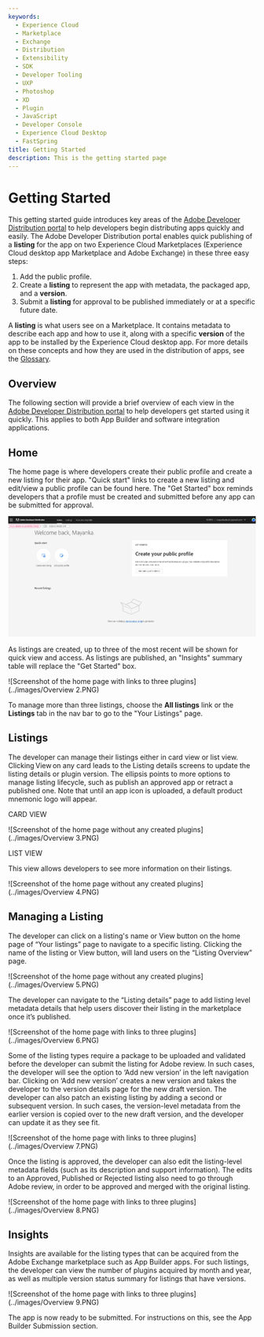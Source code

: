 ```yaml
---
keywords:
  - Experience Cloud
  - Marketplace
  - Exchange
  - Distribution
  - Extensibility
  - SDK
  - Developer Tooling
  - UXP
  - Photoshop
  - XD
  - Plugin
  - JavaScript
  - Developer Console
  - Experience Cloud Desktop
  - FastSpring
title: Getting Started
description: This is the getting started page
---
```


# Getting Started

This getting started guide introduces key areas of the [Adobe Developer Distribution portal](/distribute/home) to help developers begin distributing apps quickly and easily. The Adobe Developer Distribution portal enables quick publishing  of a **listing** for the app on two Experience Cloud Marketplaces (Experience Cloud desktop app Marketplace and Adobe Exchange) in these three easy steps:

1. Add the public profile.
2. Create a **listing** to represent the app with metadata, the packaged app, and a **version**.
3. Submit a **listing** for approval to be published immediately or at a specific future date.

<InlineAlert slots="text" variant="help"/>

A **listing** is what users see on a Marketplace. It contains metadata to describe each app and how to use it, along with a specific **version** of the app to be installed by the Experience Cloud desktop app. For more details on these concepts and how they are used in the distribution of apps, see the [Glossary](./glossary.md).

## Overview

The following section will provide a brief overview of each view in the [Adobe Developer Distribution portal](/distribute/home) to help developers get started using it quickly. This applies to both App Builder and software integration applications. 

## Home

The home page is where developers create their public profile and create a new listing for their app. "Quick start" links to create a new listing and edit/view a public profile can be found here. The "Get Started" box reminds developers that a profile must be created and submitted before any app can be submitted for approval.

![Screenshot of the home page without any created plugins](../images/Overview%201.PNG)

As listings are created, up to three of the most recent will be shown for quick view and access. As listings are published, an "Insights" summary table will replace the "Get Started" box. 

![Screenshot of the home page with links to three plugins](../images/Overview 2.PNG)

To manage more than three listings, choose the **All listings** link or the **Listings** tab in the nav bar to go to the "Your Listings" page.

## Listings

The developer can manage their listings either in card view or list view. Clicking View on any card leads to the Listing details screens to update the listing details or plugin version. The ellipsis points to more options to manage listing lifecycle, such as publish an approved app or retract a published one. Note that until an app icon is uploaded, a default product mnemonic logo will appear. 

CARD VIEW 

![Screenshot of the home page without any created plugins](../images/Overview 3.PNG)

LIST VIEW 

This view allows developers to see more information on their listings. 

![Screenshot of the home page without any created plugins](../images/Overview 4.PNG) 

## Managing a Listing 

The developer can click on a listing's name or View button on the home page of “Your listings” page to navigate to a specific listing. Clicking the name of the listing or View button, will land users on the “Listing Overview” page.  

![Screenshot of the home page without any created plugins](../images/Overview 5.PNG)

The developer can navigate to the “Listing details” page to add listing level metadata details that help users discover their listing in the marketplace once it’s published.  

![Screenshot of the home page with links to three plugins](../images/Overview 6.PNG)

Some of the listing types require a package to be uploaded and validated before the developer can submit the listing for Adobe review. In such cases, the developer will see the option to ‘Add new version’ in the left navigation bar. Clicking on ‘Add new version’ creates a new version and takes the developer to the version details page for the new draft version. The developer can also patch an existing listing by adding a second or subsequent version. In such cases, the version-level metadata from the earlier version is copied over to the new draft version, and the developer can update it as they see fit.  

![Screenshot of the home page with links to three plugins](../images/Overview 7.PNG)

Once the listing is approved, the developer can also edit the listing-level metadata fields (such as its description and support information). The edits to an Approved, Published or Rejected listing also need to go through Adobe review, in order to be approved and merged with the original listing.  

![Screenshot of the home page with links to three plugins](../images/Overview 8.PNG)

## Insights

Insights are available for the listing types that can be acquired from the Adobe Exchange marketplace such as App Builder apps. For such listings, the developer can view the number of plugins acquired by month and year, as well as multiple version status summary for listings that have versions. 

![Screenshot of the home page with links to three plugins](../images/Overview 9.PNG)

The app is now ready to be submitted. For instructions on this, see the App Builder Submission section.

